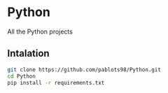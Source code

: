 # Python
All the Python projects 
## Intalation
```bash
git clone https://github.com/pablots98/Python.git
cd Python
pip install -r requirements.txt
```
